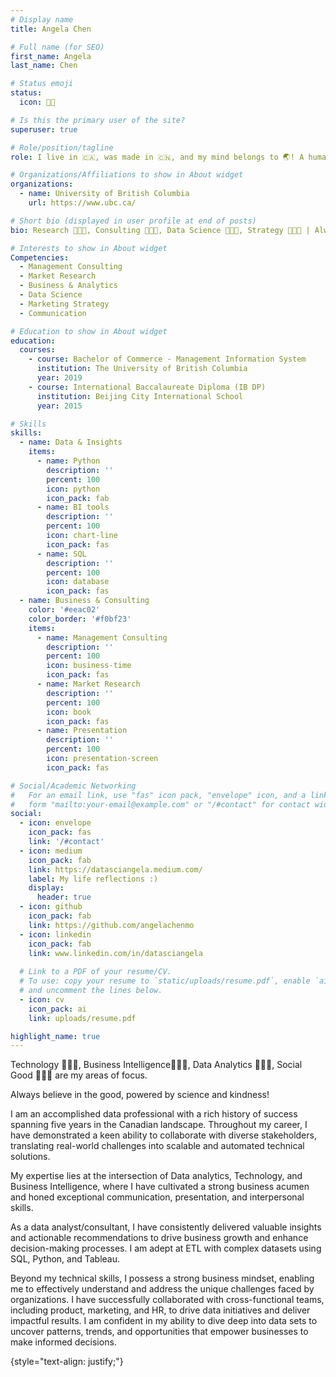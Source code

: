 ```yaml
---
# Display name
title: Angela Chen

# Full name (for SEO)
first_name: Angela
last_name: Chen

# Status emoji
status:
  icon: 🧑‍🎓️

# Is this the primary user of the site?
superuser: true

# Role/position/tagline
role: I live in 🇨🇦, was made in 🇨🇳, and my mind belongs to 🌏! A humanitarian by heart. I genuinely believe in good people and the capability that we can all make a difference in our society with the power of kindness, science, and research. I enjoy talking with great minds coming from all fields.

# Organizations/Affiliations to show in About widget
organizations:
  - name: University of British Columbia
    url: https://www.ubc.ca/

# Short bio (displayed in user profile at end of posts)
bio: Research 👩🏻‍🔬, Consulting 👩🏻‍💼, Data Science 👩🏻‍💻, Strategy 👩🏻‍🏭 | Always believe in the good, powered by science and kindness

# Interests to show in About widget
Competencies:
  - Management Consulting
  - Market Research
  - Business & Analytics
  - Data Science
  - Marketing Strategy
  - Communication

# Education to show in About widget
education:
  courses:
    - course: Bachelor of Commerce - Management Information System
      institution: The University of British Columbia
      year: 2019
    - course: International Baccalaureate Diploma (IB DP)
      institution: Beijing City International School
      year: 2015

# Skills
skills:
  - name: Data & Insights
    items:
      - name: Python
        description: ''
        percent: 100
        icon: python
        icon_pack: fab
      - name: BI tools
        description: ''
        percent: 100
        icon: chart-line
        icon_pack: fas
      - name: SQL
        description: ''
        percent: 100
        icon: database
        icon_pack: fas
  - name: Business & Consulting
    color: '#eeac02'
    color_border: '#f0bf23'
    items:
      - name: Management Consulting
        description: ''
        percent: 100
        icon: business-time
        icon_pack: fas
      - name: Market Research
        description: ''
        percent: 100
        icon: book
        icon_pack: fas
      - name: Presentation
        description: ''
        percent: 100
        icon: presentation-screen
        icon_pack: fas

# Social/Academic Networking
#   For an email link, use "fas" icon pack, "envelope" icon, and a link in the
#   form "mailto:your-email@example.com" or "/#contact" for contact widget.
social:
  - icon: envelope
    icon_pack: fas
    link: '/#contact'
  - icon: medium
    icon_pack: fab
    link: https://datasciangela.medium.com/
    label: My life reflections :)
    display:
      header: true
  - icon: github
    icon_pack: fab
    link: https://github.com/angelachenmo
  - icon: linkedin
    icon_pack: fab
    link: www.linkedin.com/in/datasciangela
  
  # Link to a PDF of your resume/CV.
  # To use: copy your resume to `static/uploads/resume.pdf`, enable `ai` icons in `params.yaml`,
  # and uncomment the lines below.
  - icon: cv
    icon_pack: ai
    link: uploads/resume.pdf

highlight_name: true
---
```

Technology 👩🏻‍🔬, Business Intelligence👩🏻‍💼, Data Analytics 👩🏻‍💻, Social Good 👩🏻‍🏭 are my areas of focus.

Always believe in the good, powered by science and kindness!

I am an accomplished data professional with a rich history of success spanning five years in the Canadian landscape. Throughout my career, I have demonstrated a keen ability to collaborate with diverse stakeholders, translating real-world challenges into scalable and automated technical solutions. 

My expertise lies at the intersection of Data analytics, Technology, and Business Intelligence, where I have cultivated a strong business acumen and honed exceptional communication, presentation, and interpersonal skills.

As a data analyst/consultant, I have consistently delivered valuable insights and actionable recommendations to drive business growth and enhance decision-making processes. I am adept at ETL with complex datasets using SQL, Python, and Tableau. 

Beyond my technical skills, I possess a strong business mindset, enabling me to effectively understand and address the unique challenges faced by organizations. I have successfully collaborated with cross-functional teams, including product, marketing, and HR, to drive data initiatives and deliver impactful results. I am confident in my ability to dive deep into data sets to uncover patterns, trends, and opportunities that empower businesses to make informed decisions.


{style="text-align: justify;"}